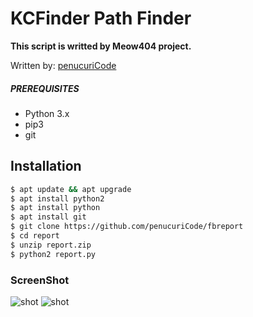 # KCFinder Path Finder
**This script is writted by Meow404 project.**

Written by: [penucuriCode](https://github.com/penucuriCode)<br />

##### PREREQUISITES
* Python 3.x 
* pip3
* git

## Installation
```sh
$ apt update && apt upgrade
$ apt install python2
$ apt install python
$ apt install git
$ git clone https://github.com/penucuriCode/fbreport
$ cd report
$ unzip report.zip
$ python2 report.py
```
### ScreenShot
![shot](https://i.imgur.com/ejsvxcg.png)
![shot](https://i.imgur.com/IxKpzoD.png)
